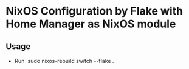 # NixOS Configuration by Flake with Home Manager as NixOS module

## Usage
- Run `sudo nixos-rebuild switch --flake .

